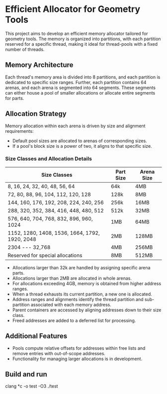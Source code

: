 # Efficient Allocator for Geometry Tools

This project aims to develop an efficient memory allocator tailored for geometry tools. The memory is organized into partitions, with each partition reserved for a specific thread, making it ideal for thread-pools with a fixed number of threads.

## Memory Architecture

Each thread's memory area is divided into 8 partitions, and each partition is dedicated to specific size ranges. Further, each partition contains 64 arenas, and each arena is segmented into 64 segments. These segments can either house a pool of smaller allocations or allocate entire segments for parts.

## Allocation Strategy

Memory allocation within each arena is driven by size and alignment requirements:

- Default pool sizes are allocated to arenas of corresponding sizes.
- If a pool's block size is a power of two, it aligns to that specific size.

### Size Classes and Allocation Details

| Size Classes                                                     | Part Size | Arena Size |
| ---------------------------------------------------------------- | --------- | ---------- |
| 8, 16, 24, 32, 40, 48, 56, 64                                   | 64k       | 4MB        |
| 72, 80, 88, 96, 104, 112, 120, 128                               | 128k      | 8MB        |
| 144, 160, 176, 192, 208, 224, 240, 256                           | 256k      | 16MB       |
| 288, 320, 352, 384, 416, 448, 480, 512                           | 512k      | 32MB       |
| 576, 640, 704, 768, 832, 896, 960, 1024                          | 1MB       | 64MB       |
| 1152, 1280, 1408, 1536, 1664, 1792, 1920, 2048                   | 2MB       | 128MB      |
| 2304 --- 32,768                                                  | 4MB       | 256MB      |
| Reserved for special allocations                                 | 8MB       | 512MB      |

- Allocations larger than 32k are handled by assigning specific arena parts.
- Allocations larger than 2MB are allocated in whole arenas.
- For allocations exceeding 4GB, memory is obtained from higher address ranges.
- When a thread exhausts its current partition, a new one is allocated.
- Address ranges and alignments identify the thread partition and sub-partition associated with each memory address.
- Parent containers are accessed by aligning addresses down to their size class.
- Freed addresses are added to a deferred list for processing.

## Additional Features

- Pools compute relative offsets for addresses within free lists and remove entries with out-of-scope addresses.
- Functionality for managing larger allocations is in development.

## Build and run
clang *c -o test -O3
./test

